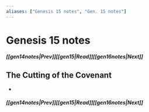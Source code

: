 ```yaml
---
aliases: ["Genesis 15 notes", "Gen. 15 notes"]
---
```

# Genesis 15 notes
##### <span class=arrow-left></span>[[gen14notes|Prev]]<span class=navigation-separator></span>[[gen15|Read]]<span class=navigation-separator></span>[[gen16notes|Next]]<span class=arrow-right></span>
## The Cutting of the Covenant
- 
##### <span class=arrow-left></span>[[gen14notes|Prev]]<span class=navigation-separator></span>[[gen15|Read]]<span class=navigation-separator></span>[[gen16notes|Next]]<span class=arrow-right></span>